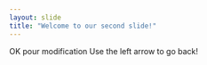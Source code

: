 ```yaml
---
layout: slide
title: "Welcome to our second slide!"
---
```

OK pour modification
Use the left arrow to go back!

